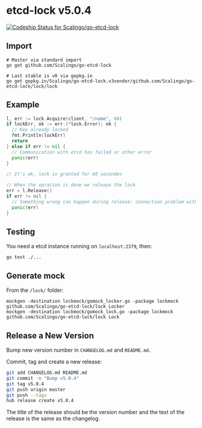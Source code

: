 # etcd-lock v5.0.4

[ ![Codeship Status for Scalingo/go-etcd-lock](https://app.codeship.com/projects/fda40030-9bc6-0135-f438-2e7abb19bcf1/status?branch=master)](https://app.codeship.com/projects/252772)

## Import

```
# Master via standard import
go get github.com/Scalingo/go-etcd-lock

# Last stable is v0 via gopkg.in
go get gopkg.in/Scalingo/go-etcd-lock.v3vendor/github.com/Scalingo/go-etcd-lock/lock/lock
```

## Example

```go
l, err := lock.Acquire(client, "/name", 60)
if lockErr, ok := err.(*lock.Error); ok {
  // Key already locked
  fmt.Println(lockErr)
  return
} else if err != nil {
  // Communication with etcd has failed or other error
  panic(err)
}

// It's ok, lock is granted for 60 secondes

// When the opration is done we release the lock
err = l.Release()
if err != nil {
  // Something wrong can happen during release: connection problem with etcd
  panic(err)
}
```

## Testing

You need a etcd instance running on `localhost:2379`, then:

```
go test ./...
```

## Generate mock

From the `/lock/` folder:

```
mockgen -destination lockmock/gomock_locker.go -package lockmock github.com/Scalingo/go-etcd-lock/lock Locker
mockgen -destination lockmock/gomock_lock.go -package lockmock github.com/Scalingo/go-etcd-lock/lock Lock
```

## Release a New Version

Bump new version number in `CHANGELOG.md` and `README.md`.

Commit, tag and create a new release:

```sh
git add CHANGELOG.md README.md
git commit -m "Bump v5.0.4"
git tag v5.0.4
git push origin master
git push --tags
hub release create v5.0.4
```

The title of the release should be the version number and the text of the release is the same as the changelog.
